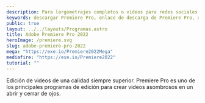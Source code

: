 ```yaml
---
description: Para largometrajes completos o videos para redes sociales llamativos, Premiere Pro es el software de edición de video definitivo. Empieza a contar tu historia en video. Pruébalo gratis.
keywords: descargar Premiere Pro, enlace de descarga de Premiere Pro, descarga gratuita de Premiere Pro, descarga de prueba de Premiere Pro, descarga de Premiere Pro para Windows, descarga de Premiere Pro para Mac, descarga de Premiere Pro con crack, descarga completa de Premiere Pro, descarga de torrent de Premiere Pro, descarga de Premiere Pro con clave de serie, descarga de Premiere Pro para estudiantes, descarga de Premiere Pro con clave de activación, instalador fuera de línea de descarga de Premiere Pro, descarga de Premiere Pro con clave de licencia
public: true
layout: ../../layouts/Programas.astro
title: Adobe Premiere Pro 2022
heroImage: /premiere.svg
slug: adobe-premiere-pro-2022
mega: "https://exe.io/Premiere2022Mega"
mediafire: "https://exe.io/Premiere2022"
tutorial: ""
---
```


Edición de videos de una calidad siempre superior. Premiere Pro es uno de los principales programas de edición para crear videos asombrosos en un abrir y cerrar de ojos.
